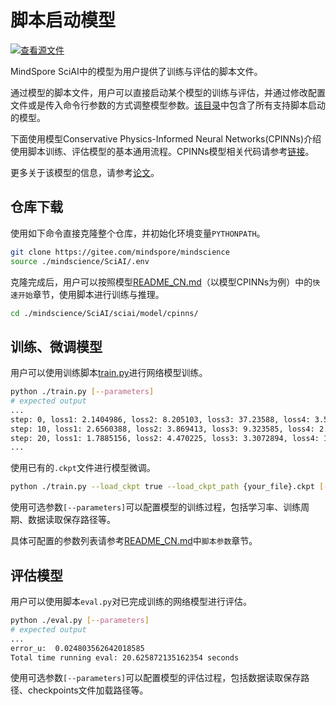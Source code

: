 # 脚本启动模型

[![查看源文件](https://mindspore-website.obs.cn-north-4.myhuaweicloud.com/website-images/master/resource/_static/logo_source.svg)](https://gitee.com/mindspore/docs/blob/master/docs/sciai/docs/source_zh_cn/launch_with_scripts.md)&nbsp;&nbsp;

MindSpore SciAI中的模型为用户提供了训练与评估的脚本文件。

通过模型的脚本文件，用户可以直接启动某个模型的训练与评估，并通过修改配置文件或是传入命令行参数的方式调整模型参数。[该目录](https://gitee.com/mindspore/mindscience/tree/master/SciAI/sciai/model)中包含了所有支持脚本启动的模型。

下面使用模型Conservative Physics-Informed Neural Networks(CPINNs)介绍使用脚本训练、评估模型的基本通用流程。CPINNs模型相关代码请参考[链接](https://gitee.com/mindspore/mindscience/tree/master/SciAI/sciai/model/cpinns)。

更多关于该模型的信息，请参考[论文](https://www.sciencedirect.com/science/article/abs/pii/S0045782520302127)。

## 仓库下载

使用如下命令直接克隆整个仓库，并初始化环境变量`PYTHONPATH`。

```bash
git clone https://gitee.com/mindspore/mindscience
source ./mindscience/SciAI/.env
```

克隆完成后，用户可以按照模型[README_CN.md](https://gitee.com/mindspore/mindscience/blob/master/SciAI/sciai/model/cpinns/README_CN.md)（以模型CPINNs为例）中的`快速开始`章节，使用脚本进行训练与推理。

```bash
cd ./mindscience/SciAI/sciai/model/cpinns/
```

## 训练、微调模型

用户可以使用训练脚本[train.py](https://gitee.com/mindspore/mindscience/blob/master/SciAI/sciai/model/cpinns/train.py)进行网络模型训练。

```bash
python ./train.py [--parameters]
# expected output
...
step: 0, loss1: 2.1404986, loss2: 8.205103, loss3: 37.23588, loss4: 3.56359, interval: 50.85803508758545s, total: 50.85803508758545s
step: 10, loss1: 2.6560388, loss2: 3.869413, loss3: 9.323585, loss4: 2.1194165, interval: 5.159524917602539s, total: 56.01756000518799s
step: 20, loss1: 1.7885156, loss2: 4.470225, loss3: 3.3072894, loss4: 1.5674783, interval: 1.8615927696228027s, total: 57.87915277481079s
...
```

使用已有的`.ckpt`文件进行模型微调。

```bash
python ./train.py --load_ckpt true --load_ckpt_path {your_file}.ckpt [--parameters]
```

使用可选参数`[--parameters]`可以配置模型的训练过程，包括学习率、训练周期、数据读取保存路径等。

具体可配置的参数列表请参考[README_CN.md](https://gitee.com/mindspore/mindscience/blob/master/SciAI/sciai/model/cpinns/README_CN.md)中`脚本参数`章节。

## 评估模型

用户可以使用脚本`eval.py`对已完成训练的网络模型进行评估。

```bash
python ./eval.py [--parameters]
# expected output
...
error_u:  0.024803562642018585
Total time running eval: 20.625872135162354 seconds
```

使用可选参数`[--parameters]`可以配置模型的评估过程，包括数据读取保存路径、checkpoints文件加载路径等。
